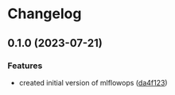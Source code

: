 # Changelog

## 0.1.0 (2023-07-21)


### Features

* created initial version of mlflowops ([da4f123](https://github.com/Broomva/mlflowops/commit/da4f123d55bc4c21c63d50ed3da9260d98950056))
